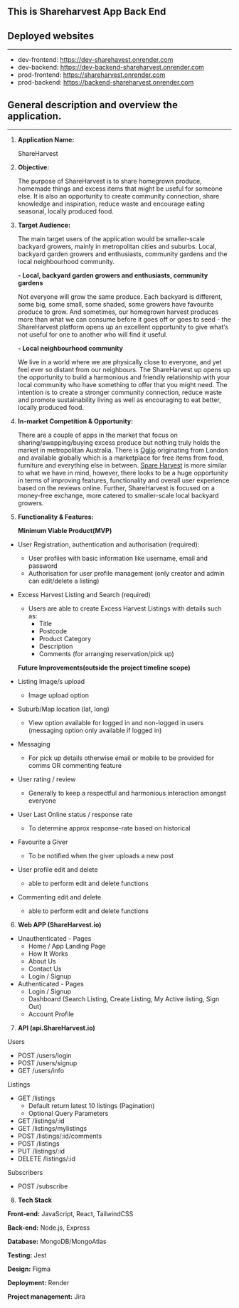 ## This is Shareharvest App Back End 

## Deployed websites

---

- dev-frontend: https://dev-sharehavest.onrender.com
- dev-backend: https://dev-backend-shareharvest.onrender.com
- prod-frontend: https://shareharvest.onrender.com
- prod-backend: https://backend-shareharvest.onrender.com


## General description and overview the application.

---

1. **Application Name:**

   ShareHarvest

2. **Objective:**

   The purpose of ShareHarvest is to share homegrown produce, homemade things and excess items that might be useful for someone else. It is also an opportunity to create community connection, share knowledge and inspiration, reduce waste and encourage eating seasonal, locally produced food.

3. **Target Audience:**

   The main target users of the application would be smaller-scale backyard growers, mainly in metropolitan cities and suburbs. Local, backyard garden growers and enthusiasts, community gardens and the local neighbourhood community.

   **- Local, backyard garden growers and enthusiasts, community gardens**

   Not everyone will grow the same produce. Each backyard is different, some big, some small, some shaded, some growers have favourite produce to grow. And sometimes, our homegrown harvest produces more than what we can consume before it goes off or goes to seed - the ShareHarvest platform opens up an excellent opportunity to give what’s not useful for one to another who will find it useful.

   **- Local neighbourhood community**

   We live in a world where we are physically close to everyone, and yet feel ever so distant from our neighbours. The ShareHarvest up opens up the opportunity to build a harmonious and friendly relationship with your local community who have something to offer that you might need. The intention is to create a stronger community connection, reduce waste and promote sustainability living as well as encouraging to eat better, locally produced food.

4. **In-market Competition & Opportunity:**

   There are a couple of apps in the market that focus on sharing/swapping/buying excess produce but nothing truly holds the market in metropolitan Australia. There is [Oglio](https://olioapp.com/en/) originating from London and available globally which is a marketplace for free items from food, furniture and everything else in between. [Spare Harvest](https://www.spareharvest.com/) is more similar to what we have in mind, however, there looks to be a huge opportunity in terms of improving features, functionality and overall user experience based on the reviews online. Further, ShareHarvest is focused on a money-free exchange, more catered to smaller-scale local backyard growers.

5. **Functionality & Features:**

   **Minimum Viable Product(MVP)**

- User Registration, authentication and authorisation (required):

  - User profiles with basic information like username, email and password
  - Authorisation for user profile management (only creator and admin can edit/delete a listing)

- Excess Harvest Listing and Search (required)

  - Users are able to create Excess Harvest Listings with details such as:
    - Title
    - Postcode
    - Product Category
    - Description
    - Comments (for arranging reservation/pick up)

  **Future Improvements(outside the project timeline scope)**

- Listing Image/s upload

  - Image upload option

- Suburb/Map location (lat, long)

  - View option available for logged in and non-logged in users (messaging option only available if logged in)

- Messaging

  - For pick up details otherwise email or mobile to be provided for comms OR commenting feature

- User rating / review

  - Generally to keep a respectful and harmonious interaction amongst everyone

- User Last Online status / response rate

  - To determine approx response-rate based on historical

- Favourite a Giver

  - To be notified when the giver uploads a new post

- User profile edit and delete

  - able to perform edit and delete functions

- Commenting edit and delete

  - able to perform edit and delete functions

6. **Web APP (ShareHarvest.io)**

- Unauthenticated - Pages
  - Home / App Landing Page
  - How It Works
  - About Us
  - Contact Us
  - Login / Signup
- Authenticated - Pages
  - Login / Signup
  - Dashboard (Search Listing, Create Listing, My Active listing, Sign Out)
  - Account Profile

7. **API (api.ShareHarvest.io)**

Users

- POST /users/login
- POST /users/signup
- GET /users/info

Listings

- GET /listings
  - Default return latest 10 listings (Pagination)
  - Optional Query Parameters
- GET /listings/:id
- GET /listings/mylistings
- POST /listings/:id/comments
- POST /listings
- PUT /listings/:id
- DELETE /listings/:id

Subscribers

- POST /subscribe

8.  **Tech Stack**

**Front-end:** JavaScript, React, TailwindCSS

**Back-end:** Node.js, Express

**Database:** MongoDB/MongoAtlas

**Testing:** Jest

**Design:** Figma

**Deployment:** Render

**Project management:** Jira